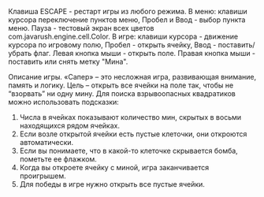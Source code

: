 Клавиша ESCAPE - рестарт игры из любого режима.
В меню:
    клавиши курсора переключение пунктов меню,
    Пробел и Ввод - выбор пункта меню.
    Пауза - тестовый экран всех цветов com.javarush.engine.cell.Color.
В игре:
    клавиши курсора - движение курсора по игровому полю,
    Пробел - открыть ячейку,
    Ввод - поставить/убрать флаг.
    Левая кнопка мыши - открыть поле.
    Правая кнопка мыши - поставить или снять метку "Мина".

Описание игры.
«Сапер» – это несложная игра, развивающая внимание, память и логику.
Цель – открыть все ячейки на поле так, чтобы не “взорвать” ни одну мину.
Для поиска взрывоопасных квадратиков можно использовать подсказки:
1. Числа в ячейках показывают количество мин, скрытых в восьми находящихся рядом ячейках.
2. Если возле открытой ячейки есть пустые клеточки, они откроются автоматически.
3. Если вы понимаете, что в какой-то клеточке скрывается бомба, пометьте ее флажком.
4. Когда вы откроете ячейку с миной, игра заканчивается проигрышем.
5. Для победы в игре нужно открыть все пустые ячейки.
